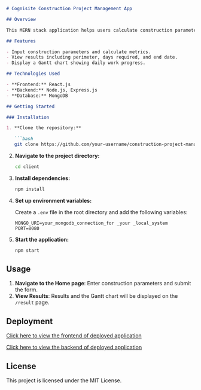 
```markdown
# Cognisite Construction Project Management App

## Overview

This MERN stack application helps users calculate construction parameters for a compound and visualize the construction schedule with a Gantt chart.

## Features

- Input construction parameters and calculate metrics.
- View results including perimeter, days required, and end date.
- Display a Gantt chart showing daily work progress.

## Technologies Used

- **Frontend:** React.js
- **Backend:** Node.js, Express.js
- **Database:** MongoDB

## Getting Started

### Installation

1. **Clone the repository:**

   ```bash
   git clone https://github.com/your-username/construction-project-management-app.git
   ```

2. **Navigate to the project directory:**

   ```bash
   cd client
   ```

3. **Install dependencies:**

   ```bash
   npm install
   ```

4. **Set up environment variables:**

   Create a `.env` file in the root directory and add the following variables:

   ```
   MONGO_URI=your_mongodb_connection_for _your _local_system
   PORT=8080
   ```

5. **Start the application:**

   ```bash
   npm start
   ```

## Usage

1. **Navigate to the Home page**: Enter construction parameters and submit the form.
2. **View Results**: Results and the Gantt chart will be displayed on the `/result` page.

## Deployment

[Click here to view the frontend of deployed application](https://cognisite-zeta.vercel.app/)

[Click here to view the backend of deployed application](https://cognisite-ichw.onrender.com/api/result)

## License

This project is licensed under the MIT License.


